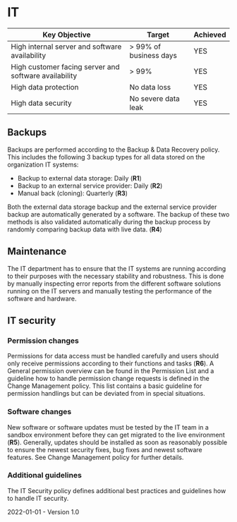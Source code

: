 # IT

| Key Objective                                         | Target                 | Achieved |
| ----------------------------------------------------- | ---------------------- | -------- |
| High internal server and software availability        | > 99% of business days | YES      |
| High customer facing server and software availability | > 99%                  | YES      |
| High data protection                                  | No data loss           | YES      |
| High data security                                    | No severe data leak    | YES      |

## Backups

Backups are performed according to the Backup & Data Recovery policy. This includes the following 3 backup types for all data stored on the organization IT systems:

* Backup to external data storage: Daily (**R1**)
* Backup to an external service provider: Daily (**R2**)
* Manual back (cloning): Quarterly (**R3**)

Both the external data storage backup and the external service provider backup are automatically generated by a software. The backup of these two methods is also validated automatically during the backup process by randomly comparing backup data with live data. (**R4**) 

## Maintenance

The IT department has to ensure that the IT systems are running according to their purposes with the necessary stability and robustness. This is done by manually inspecting error reports from the different software solutions running on the IT servers and manually testing the performance of the software and hardware.

## IT security

### Permission changes

Permissions for data access must be handled carefully and users should only receive permissions according to their functions and tasks (**R6**). A General permission overview can be found in the Permission List and a guideline how to handle permission change requests is defined in the Change Management policy. This list contains a basic guideline for permission handlings but can be deviated from in special situations. 

### Software changes

New software or software updates must be tested by the IT team in a sandbox environment before they can get migrated to the live environment (**R5**). Generally, updates should be installed as soon as reasonably possible to ensure the newest security fixes, bug fixes and newest software features. See Change Management policy for further details. 

### Additional guidelines

The IT Security policy defines additional best practices and guidelines how to handle IT security.

2022-01-01 - Version 1.0

